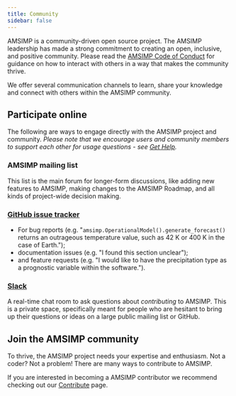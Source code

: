 ```yaml
---
title: Community
sidebar: false
---
```


AMSIMP is a community-driven open source project. The AMSIMP leadership has made a strong commitment to creating an open, inclusive, and positive community. Please read the [AMSIMP Code of Conduct](/code-of-conduct) for guidance on how to interact with others in a way that makes the community thrive.

We offer several communication channels to learn, share your knowledge and connect with others within the AMSIMP community.


## Participate online

The following are ways to engage directly with the AMSIMP project and community.
_Please note that we encourage users and community members to support each other
for usage questions - see [Get Help](/gethelp)._


### AMSIMP mailing list

This list is the main forum for longer-form discussions, like adding new features to AMSIMP, making changes to the AMSIMP Roadmap, and all kinds of project-wide decision making.

### [GitHub issue tracker](https://github.com/amsimp/amsimp/issues)

- For bug reports (e.g. "`amsimp.OperationalModel().generate_forecast()` returns an outrageous temperature value, such as 42 K or 400 K in the case of Earth.");
- documentation issues (e.g. "I found this section unclear");
- and feature requests (e.g. "I would like to have the precipitation type as a prognostic variable within the software.").

### [Slack](https://join.slack.com/t/amsimpworkspace/shared_invite/zt-fz2zx9na-g0JmP9BMtPOqBy7gWN0HLg)

A real-time chat room to ask questions about _contributing_ to AMSIMP.
This is a private space, specifically meant for people who are hesitant to
bring up their questions or ideas on a large public mailing list or GitHub.

## Join the AMSIMP community

To thrive, the AMSIMP project needs your expertise and enthusiasm. Not a coder? Not a problem! There are many ways to contribute to AMSIMP.

If you are interested in becoming a AMSIMP contributor we recommend checking out our [Contribute](/contribute) page.
